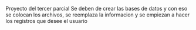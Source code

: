 Proyecto del tercer parcial Se deben de crear las bases de datos y con eso se colocan los archivos, se reemplaza la informacion y se empiezan a hacer los registros que desee el usuario
